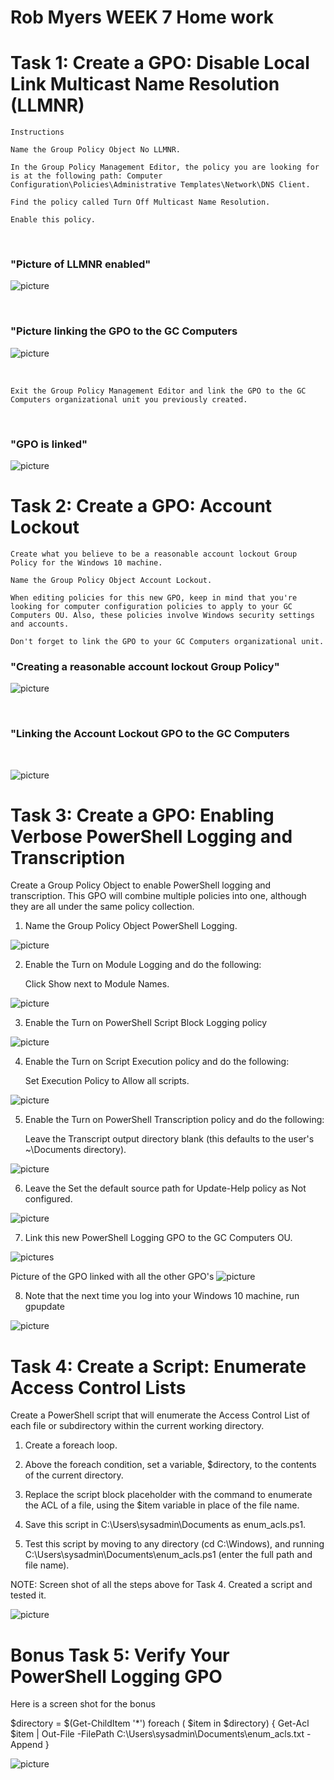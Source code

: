 # Rob Myers WEEK 7 Home work

# Task 1: Create a GPO: Disable Local Link Multicast Name Resolution (LLMNR)
    Instructions

    Name the Group Policy Object No LLMNR.

    In the Group Policy Management Editor, the policy you are looking for is at the following path: Computer Configuration\Policies\Administrative Templates\Network\DNS Client.

    Find the policy called Turn Off Multicast Name Resolution.

    Enable this policy.

<br>

### "Picture of  LLMNR enabled" 

![picture](IMAGE/No_LLMNR.PNG)

 <br>

### "Picture linking the GPO to the GC Computers

 ![picture](IMAGE/linkLLMNR.PNG)

 <br>

    Exit the Group Policy Management Editor and link the GPO to the GC Computers organizational unit you previously created.

<br>

### "GPO is linked"

![picture](IMAGE/LLMNR_Enabled.PNG)

# Task 2: Create a GPO: Account Lockout

    Create what you believe to be a reasonable account lockout Group Policy for the Windows 10 machine.

    Name the Group Policy Object Account Lockout.

    When editing policies for this new GPO, keep in mind that you're looking for computer configuration policies to apply to your GC Computers OU. Also, these policies involve Windows security settings and accounts.

    Don't forget to link the GPO to your GC Computers organizational unit.
 

### "Creating a reasonable account lockout Group Policy"

![picture](IMAGE/account_lockout.PNG)

<br>

### "Linking the Account Lockout GPO to the GC Computers 
<br>

![picture](IMAGE/Account_lockout_Linked.PNG)

# Task 3: Create a GPO: Enabling Verbose PowerShell Logging and Transcription

Create a Group Policy Object to enable PowerShell logging and transcription. This GPO will combine multiple policies into one, although they are all under the same policy collection.


1. Name the Group Policy Object PowerShell Logging.

![picture](IMAGE/step3_GP.PNG)

2. Enable the Turn on Module Logging and do the following:


    Click Show next to Module Names.

![picture](IMAGE/step3_1.PNG)

3. Enable the Turn on PowerShell Script Block Logging policy

![picture](IMAGE/step3_2.PNG)

4. Enable the Turn on Script Execution policy and do the following:


    Set Execution Policy to Allow all scripts.

![picture](IMAGE/step3_3.PNG)

5. Enable the Turn on PowerShell Transcription policy and do the following:


    Leave the Transcript output directory blank (this defaults to the user's ~\Documents directory).

![picture](IMAGE/step3_4.PNG)

6. Leave the Set the default source path for Update-Help policy as Not configured.

![picture](IMAGE/step3_5.PNG)

7. Link this new PowerShell Logging GPO to the GC Computers OU.

![picture](IMAGE/step3_6.PNG)s


Picture of the GPO linked with all the other GPO's
![picture](IMAGE/step3_7.PNG)

8. Note that the next time you log into your Windows 10 machine, run gpupdate

![picture](IMAGE/step3_gpupdate.PNG)

# Task 4: Create a Script: Enumerate Access Control Lists
Create a PowerShell script that will enumerate the Access Control List of each file or subdirectory within the current working directory.

1. Create a foreach loop. 

2. Above the foreach condition, set a variable, $directory, to the contents of the current directory.

3. Replace the script block placeholder with the command to enumerate the ACL of a file, using the $item variable in place of the file name.

4. Save this script in C:\Users\sysadmin\Documents as enum_acls.ps1.

5. Test this script by moving to any directory (cd C:\Windows), and running C:\Users\sysadmin\Documents\enum_acls.ps1 (enter the full path and file name).

NOTE: Screen shot of all the steps above for Task 4. Created a script and tested it.


![picture](IMAGE/step4_1.PNG)

# Bonus Task 5: Verify Your PowerShell Logging GPO

Here is a screen shot for the bonus

$directory = $(Get-ChildItem '*')
foreach ( $item in $directory) {
  Get-Acl $item | Out-File -FilePath C:\Users\sysadmin\Documents\enum_acls.txt -Append
}

![picture](IMAGE/bonus.PNG)